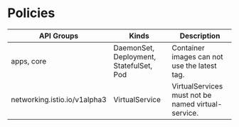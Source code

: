 # Policies

|API Groups|Kinds|Description|
|---|---|---|
|apps, core|DaemonSet, Deployment, StatefulSet, Pod|Container images can not use the latest tag.|
|networking.istio.io/v1alpha3|VirtualService|VirtualServices must not be named virtual-service.|
